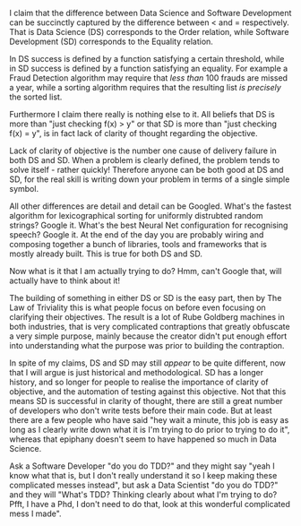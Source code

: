 I claim that the difference between Data Science and Software Development can be succinctly captured by the difference between < and = respectively. That is Data Science (DS) corresponds to the Order relation, while Software Development (SD) corresponds to the Equality relation.

In DS success is defined by a function satisfying a certain threshold, while in SD success is defined by a function satisfying an equality.  For example a Fraud Detection algorithm may require that *less than* 100 frauds are missed a year, while a sorting algorithm requires that the resulting list *is precisely* the sorted list.

Furthermore I claim there really is nothing else to it. All beliefs that DS is more than "just checking f(x) > y" or that SD is more than "just checking f(x) = y", is in fact lack of clarity of thought regarding the objective.

Lack of clarity of objective is the number one cause of delivery failure in both DS and SD. When a problem is clearly defined, the problem tends to solve itself - rather quickly!  Therefore anyone can be both good at DS and SD, for the real skill is writing down your problem in terms of a single simple symbol.

All other differences are detail and detail can be Googled.  What's the fastest algorithm for lexicographical sorting for uniformly distrubted random strings? Google it.  What's the best Neural Net configuration for recognising speech? Google it. At the end of the day you are probably wiring and composing together a bunch of libraries, tools and frameworks that is mostly already built.  This is true for both DS and SD.

Now what is it that I am actually trying to do? Hmm, can't Google that, will actually have to think about it!

The building of something in either DS or SD is the easy part, then by The Law of Triviality this is what people focus on before even focusing on clarifying their objectives.  The result is a lot of Rube Goldberg machines in both industries, that is very complicated contraptions that greatly obfuscate a very simple purpose, mainly because the creator didn't put enough effort into understanding what the purpose was prior to building the contraption.

In spite of my claims, DS and SD may still *appear* to be quite different, now that I will argue is just historical and methodological.  SD has a longer history, and so longer for people to realise the importance of clarity of objective, and the automation of testing against this objective.  Not that this means SD is successful in clarity of thought, there are still a great number of developers who don't write tests before their main code. But at least there are a few people who have said "hey wait a minute, this job is easy as long as I clearly write down what it is I'm trying to do prior to trying to do it", whereas that epiphany doesn't seem to have happened so much in Data Science.

Ask a Software Developer "do you do TDD?" and they might say "yeah I know what that is, but I don't really understand it so I keep making these complicated messes instead", but ask a Data Scientist "do you do TDD?" and they will "What's TDD? Thinking clearly about what I'm trying to do? Pfft, I have a Phd, I don't need to do that, look at this wonderful complicated mess I made".

